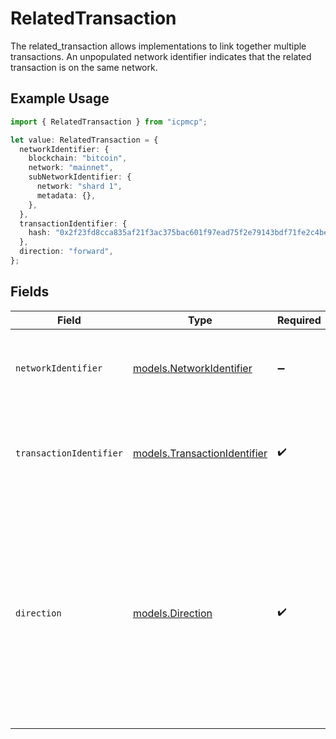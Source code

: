 # RelatedTransaction

The related_transaction allows implementations to link together multiple transactions. An unpopulated network identifier indicates that the related transaction is on the same network.

## Example Usage

```typescript
import { RelatedTransaction } from "icpmcp";

let value: RelatedTransaction = {
  networkIdentifier: {
    blockchain: "bitcoin",
    network: "mainnet",
    subNetworkIdentifier: {
      network: "shard 1",
      metadata: {},
    },
  },
  transactionIdentifier: {
    hash: "0x2f23fd8cca835af21f3ac375bac601f97ead75f2e79143bdf71fe2c4be043e8f",
  },
  direction: "forward",
};
```

## Fields

| Field                                                                                                                                                                                                                                                                                                 | Type                                                                                                                                                                                                                                                                                                  | Required                                                                                                                                                                                                                                                                                              | Description                                                                                                                                                                                                                                                                                           |
| ----------------------------------------------------------------------------------------------------------------------------------------------------------------------------------------------------------------------------------------------------------------------------------------------------- | ----------------------------------------------------------------------------------------------------------------------------------------------------------------------------------------------------------------------------------------------------------------------------------------------------- | ----------------------------------------------------------------------------------------------------------------------------------------------------------------------------------------------------------------------------------------------------------------------------------------------------- | ----------------------------------------------------------------------------------------------------------------------------------------------------------------------------------------------------------------------------------------------------------------------------------------------------- |
| `networkIdentifier`                                                                                                                                                                                                                                                                                   | [models.NetworkIdentifier](../models/networkidentifier.md)                                                                                                                                                                                                                                            | :heavy_minus_sign:                                                                                                                                                                                                                                                                                    | The network_identifier specifies which network a particular object is associated with.                                                                                                                                                                                                                |
| `transactionIdentifier`                                                                                                                                                                                                                                                                               | [models.TransactionIdentifier](../models/transactionidentifier.md)                                                                                                                                                                                                                                    | :heavy_check_mark:                                                                                                                                                                                                                                                                                    | The transaction_identifier uniquely identifies a transaction in a particular network and block or in the mempool.                                                                                                                                                                                     |
| `direction`                                                                                                                                                                                                                                                                                           | [models.Direction](../models/direction.md)                                                                                                                                                                                                                                                            | :heavy_check_mark:                                                                                                                                                                                                                                                                                    | Used by RelatedTransaction to indicate the direction of the relation (i.e. cross-shard/cross-network sends may reference `backward` to an earlier transaction and async execution may reference `forward`). Can be used to indicate if a transaction relation is from child to parent or the reverse. |